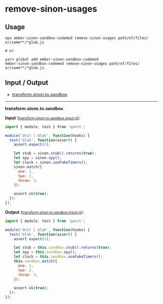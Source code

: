 # remove-sinon-usages


## Usage

```
npx ember-sinon-sandbox-codemod remove-sinon-usages path/of/files/ or/some**/*glob.js

# or

yarn global add ember-sinon-sandbox-codemod
ember-sinon-sandbox-codemod remove-sinon-usages path/of/files/ or/some**/*glob.js
```

## Input / Output

<!--FIXTURES_TOC_START-->
* [transform.sinon.to.sandbox](#transform.sinon.to.sandbox)
<!--FIXTURES_TOC_END-->

<!--FIXTURES_CONTENT_START-->
---
<a id="transform.sinon.to.sandbox">**transform.sinon.to.sandbox**</a>

**Input** (<small>[transform.sinon.to.sandbox.input.js](transforms/remove-sinon-usages/__testfixtures__/transform.sinon.to.sandbox.input.js)</small>):
```js
import { module, test } from 'qunit';

module('Unit | blah', function(hooks) {
  test('blah', function(assert) {
    assert.expect(1);

    let stub = sinon.stub().returns(true);
    let spy = sinon.spy();
    let clock = sinon.useFakeTimers();
    sinon.match({
      one: 1,
      two: 2,
      three: 3,
    });

    assert.ok(true);
  });
});

```

**Output** (<small>[transform.sinon.to.sandbox.input.js](transforms/remove-sinon-usages/__testfixtures__/transform.sinon.to.sandbox.output.js)</small>):
```js
import { module, test } from 'qunit';

module('Unit | blah', function(hooks) {
  test('blah', function(assert) {
    assert.expect(1);

    let stub = this.sandbox.stub().returns(true);
    let spy = this.sandbox.spy();
    let clock = this.sandbox.useFakeTimers();
    this.sandbox.match({
      one: 1,
      two: 2,
      three: 3,
    });

    assert.ok(true);
  });
});

```
<!--FIXTURE_CONTENT_END-->